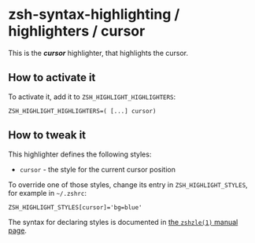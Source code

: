 zsh-syntax-highlighting / highlighters / cursor
=================================================

This is the ***cursor*** highlighter, that highlights the cursor.


How to activate it
------------------

To activate it, add it to `ZSH_HIGHLIGHT_HIGHLIGHTERS`:

    ZSH_HIGHLIGHT_HIGHLIGHTERS=( [...] cursor)


How to tweak it
---------------

This highlighter defines the following styles:

* `cursor` - the style for the current cursor position

To override one of those styles, change its entry in `ZSH_HIGHLIGHT_STYLES`, for example in `~/.zshrc`:

    ZSH_HIGHLIGHT_STYLES[cursor]='bg=blue'

The syntax for declaring styles is documented in [the `zshzle(1)` manual
page](http://zsh.sourceforge.net/Doc/Release/Zsh-Line-Editor.html#SEC135).
